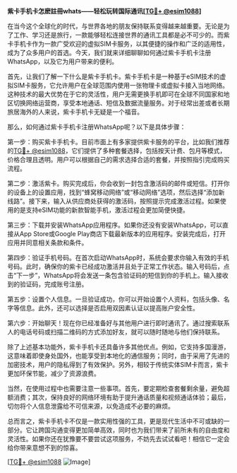 **紫卡手机卡怎麽註冊whats——轻松玩转国际通讯[[TG💪+ @esim1088](https://t.me/s/esim1088)]**

在当今这个全球化的时代，与世界各地的朋友保持联系变得越来越重要。无论是为了工作、学习还是旅行，一款能够轻松连接世界的通讯工具都是必不可少的。而紫卡手机卡作为一款广受欢迎的虚拟SIM卡服务，以其便捷的操作和广泛的适用性，成为了众多用户的首选。今天，我们就来详细聊聊如何通过紫卡手机卡注册WhatsApp，以及它为用户带来的便利。

首先，让我们了解一下什么是紫卡手机卡。紫卡手机卡是一种基于eSIM技术的虚拟SIM卡服务，它允许用户在全球范围内使用一张物理卡或虚拟卡接入当地网络。这种技术的最大优势在于它的灵活性，用户无需更换手机即可在全球不同国家和地区切换网络运营商，享受本地通话、短信及数据流量服务。对于经常出差或者长期旅居海外的人来说，紫卡手机卡无疑是一个福音。

那么，如何通过紫卡手机卡注册WhatsApp呢？以下是具体步骤：

第一步：购买紫卡手机卡。目前市面上有多家提供紫卡服务的平台，比如我们推荐的[TG💪+ @esim1088](https://t.me/s/esim1088)，它们提供了多种套餐选择，包括按天计费、包月等模式，价格合理且透明。用户可以根据自己的需求选择合适的套餐，并按照指引完成购买流程。

第二步：激活紫卡。购买完成后，你会收到一封包含激活码的邮件或短信。打开你的设备上的设置应用，找到“蜂窝移动网络”或“移动网络”选项，然后选择“添加新线路”。接下来，输入从供应商处获得的激活码，按照提示完成激活过程。如果使用的是支持eSIM功能的新款智能手机，激活过程会更加简便快捷。

第三步：下载并安装WhatsApp应用程序。如果你还没有安装WhatsApp，可以直接从App Store或Google Play商店下载最新版本的应用程序。安装完成后，打开应用并同意相关条款和条件。

第四步：验证手机号码。在首次启动WhatsApp时，系统会要求你输入有效的手机号码。此时，确保你的紫卡已经成功激活并且处于正常工作状态。输入号码后，点击“下一步”，WhatsApp将会发送一条包含验证码的短信到你的手机上。输入接收到的验证码，完成账号注册。

第五步：设置个人信息。一旦验证成功，你可以开始设置个人资料，包括头像、名字等信息。此外，还可以选择是否启用双因素认证以提高账户安全性。

第六步：开始聊天！现在你已经准备好与其他用户进行即时通讯了。通过搜索联系人的电话号码或扫描二维码的方式添加好友，就可以随时随地与他们保持联系。

除了上述基本功能外，紫卡手机卡还具备许多其他优点。例如，它支持多国漫游，这意味着即使身处国外，也能享受到本地化的通信服务；同时，由于采用了先进的加密技术，用户的隐私得到了有效保护。另外，相较于传统实体SIM卡而言，紫卡更加环保节能，减少了资源浪费。

当然，在使用过程中也需要注意一些事项。首先，要定期检查套餐剩余量，避免超额消费；其次，保持良好的网络环境有助于提升通话质量和视频通话体验；最后，切勿将个人信息泄露给不可信来源，以免造成不必要的麻烦。

总而言之，紫卡手机卡不仅是一款实用性强的工具，更是现代生活中不可或缺的一部分。它让跨国沟通变得更加简单高效，同时也为我们带来了前所未有的自由度和灵活性。如果你还在犹豫要不要尝试这项服务，不妨先去试试看吧！相信它一定会给你带来意想不到的惊喜。

[[TG💪+ @esim1088](https://t.me/s/esim1088) ![Image](https://i.postimg.cc/4NQfJmqS/Snipaste-2025-05-13-00-14-12.png)]